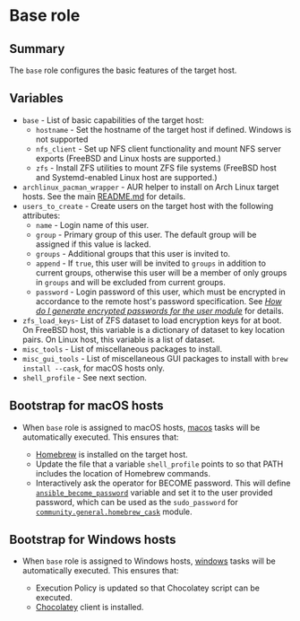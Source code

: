 # Base role

## Summary

The `base` role configures the basic features of the target host.

## Variables

* `base` - List of basic capabilities of the target host:
  * `hostname` - Set the hostname of the target host if defined.
    Windows is not supported
  * `nfs_client` - Set up NFS client functionality and mount NFS server
    exports (FreeBSD and Linux hosts are supported.)
  * `zfs` - Install ZFS utilities to mount ZFS file systems (FreeBSD
    host and Systemd-enabled Linux host are supported.)
* `archlinux_pacman_wrapper` - AUR helper to install on Arch Linux
  target hosts.  See the main [README.md](../README.md) for details.
* `users_to_create` - Create users on the target host with the
  following attributes:
  * `name` - Login name of this user.
  * `group` - Primary group of this user.  The default group will be
    assigned if this value is lacked.
  * `groups` - Additional groups that this user is invited to.
  * `append` - If `true`, this user will be invited to `groups` in
    addition to current groups, otherwise this user will be a member of
    only groups in `groups` and will be excluded from current groups.
  * `password` - Login password of this user, which must be encrypted
    in accordance to the remote host's password specification.  See
    _[How do I generate encrypted passwords for the user module][]_ for
    details.
* `zfs_load_keys`- List of ZFS dataset to load encryption keys for
  at boot.  On FreeBSD host, this variable is a dictionary of dataset
  to key location pairs.  On Linux host, this variable is a list of
  dataset.
* `misc_tools` - List of miscellaneous packages to install.
* `misc_gui_tools` - List of miscellaneous GUI packages to install with
  `brew install --cask`, for macOS hosts only.
* `shell_profile` - See next section.

## Bootstrap for macOS hosts

* When `base` role is assigned to macOS hosts, [macos](tasks/macos.yml)
  tasks will be automatically executed.  This ensures that:

  * [Homebrew][] is installed on the target host.
  * Update the file that a variable `shell_profile` points to so that
    PATH includes the location of Homebrew commands.
  * Interactively ask the operator for BECOME password.  This will
    define [`ansible_become_password`][] variable and set it to the
    user provided password, which can be used as the `sudo_password`
    for [`community.general.homebrew_cask`][] module.

## Bootstrap for Windows hosts

* When `base` role is assigned to Windows hosts, [windows](tasks/windows.yml)
  tasks will be automatically executed.  This ensures that:

  * Execution Policy is updated so that Chocolatey script can be
    executed.
  * [Chocolatey][] client is installed.

[`ansible_become_password`]: https://docs.ansible.com/ansible/latest/playbook_guide/playbooks_privilege_escalation.html#become-connection-variables
    "Understanding privilege escalation: become"
[Chocolatey]: https://docs.chocolatey.org/en-us/choco/setup/
[`community.general.homebrew_cask`]: https://docs.ansible.com/ansible/latest/collections/community/general/homebrew_cask_module.html
    "community.general.homebrew_cask module &ndash; Install and uninstall homebrew casks"
[How do I generate encrypted passwords for the user module]:
  https://docs.ansible.com/ansible/latest/reference_appendices/faq.html#how-do-i-generate-encrypted-passwords-for-the-user-module
    "How do I generate encrypted passwords for the user module?"
[Homebrew]: https://brew.sh/
    "Homebrew &mdash; The Missing Package Manager for macOS (or Linux)"
